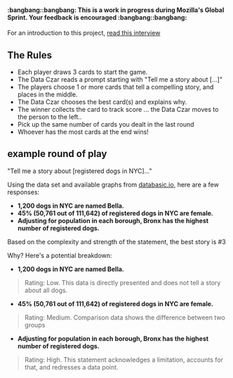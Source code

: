 <h4> :bangbang::bangbang: This is a work in progress during Mozilla's Global Sprint. Your feedback is encouraged :bangbang::bangbang: </h4>


For an introduction to this project, [read this interview](https://medium.com/read-write-participate/achieving-data-literacy-through-fun-and-games-15375156ebd5)


<h2> The Rules </h2>

* Each player draws 3 cards to start the game.
* The Data Czar reads a prompt starting with "Tell me a story about [...]"
* The players choose 1 or more cards that tell a compelling story, and places in the middle.
* The Data Czar chooses the best card(s) and explains why.
* The winner collects the card to track score
... the Data Czar moves to the person to the left..
* Pick up the same number of cards you dealt in the last round
* Whoever has the most cards at the end wins!


<h2> example round of play </h2>
"Tell me a story about [registered dogs in NYC]..."

Using the data set and available graphs from [databasic.io](https://databasic.io/en/wtfcsv/results/59cdd3907088b42cdeca5fbf), here are a few responses:

* **1,200 dogs in NYC are named Bella.**
* **45% (50,761 out of 111,642) of registered dogs in NYC are female.**
* **Adjusting for population in each borough, Bronx has the highest number of registered dogs.**

Based on the complexity and strength of the statement, the best story is #3

Why? Here's a potential breakdown:

* **1,200 dogs in NYC are named Bella.**
> Rating: Low. This data is directly presented and does not tell a story about all dogs.

* **45% (50,761 out of 111,642) of registered dogs in NYC are female.**
> Rating: Medium. Comparison data shows the difference between two groups

* **Adjusting for population in each borough, Bronx has the highest number of registered dogs.**
> Rating: High. This statement acknowledges a limitation, accounts for that, and redresses a data point.
